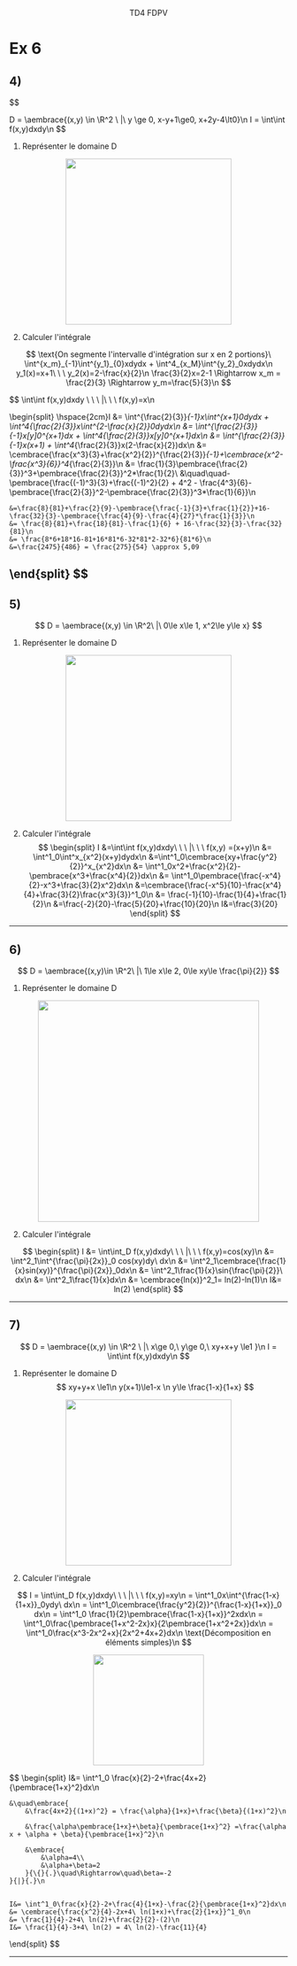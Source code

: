 $$
% \global\newcommand{\n}{\\ \ \\}
% \global\newcommand{\embrace}[3]{
%     \left#2
%         \begin{split}
%             #1
%         \end{split}
%     \right#3
% }
% \global\newcommand{\aembrace}[1]{
%     \embrace{#1}{\{}{\}}
% }
% \global\newcommand{\pembrace}[1]{
%     \embrace{#1}{(}{)}
% }
% \global\newcommand{\cembrace}[1]{
%     \embrace{#1}{[}{]}
% }
$$
<center>TD4 FDPV</center>

# Ex 6
## 4)
$$

D = \aembrace{(x,y) \in \R^2 \ |\ y \ge 0, x-y+1\ge0, x+2y-4\lt0}\n
I = \int\int f(x,y)dxdy\n
$$

1) Représenter le domaine D
<div style="text-align:center">
<img src="https://i.imgur.com/PH9luq6.png" width="300">
</div>


2) Calculer l'intégrale

$$
\text{On segmente l'intervalle d'intégration sur x en 2 portions}\
\int^{x_m}_{-1}\int^{y_1}_{0}xdydx + \int^4_{x_M}\int^{y_2}_0xdydx\n
y_1(x)=x+1\ \ \ y_2(x)=2-\frac{x}{2}\n
\frac{3}{2}x=2-1 \Rightarrow x_m = \frac{2}{3} \Rightarrow y_m=\frac{5}{3}\n
$$

$$
\int\int f(x,y)dxdy \ \ \ |\ \ \ f(x,y)=x\n

\begin{split}
    \hspace{2cm}I &= \int^{\frac{2}{3}}_{-1}x\int^{x+1}_0dydx + \int^4_{\frac{2}{3}}x\int^{2-\frac{x}{2}}_0dydx\n
    &= \int^{\frac{2}{3}}_{-1}x[y]_0^{x+1}dx  + \int^4_{\frac{2}{3}}x[y]_0^{x+1}dx\n
    &= \int^{\frac{2}{3}}_{-1}x(x+1) + \int^4_{\frac{2}{3}}x(2-\frac{x}{2})dx\n
    &= \cembrace{\frac{x^3}{3}+\frac{x^2}{2}}^{\frac{2}{3}}_{-1}+\cembrace{x^2-\frac{x^3}{6}}^4_{\frac{2}{3}}\n
    &= \frac{1}{3}\pembrace{\frac{2}{3}}^3+\pembrace{\frac{2}{3}}^2*\frac{1}{2}\\
    &\quad\quad-\pembrace{\frac{(-1)^3}{3}+\frac{(-1)^2}{2} + 4^2 - \frac{4^3}{6}-\pembrace{\frac{2}{3}}^2-\pembrace{\frac{2}{3}}^3*\frac{1}{6}}\n

    &=\frac{8}{81}+\frac{2}{9}-\pembrace{\frac{-1}{3}+\frac{1}{2}}+16-\frac{32}{3}-\pembrace{\frac{4}{9}-\frac{4}{27}*\frac{1}{3}}\n
    &= \frac{8}{81}+\frac{18}{81}-\frac{1}{6} + 16-\frac{32}{3}-\frac{32}{81}\n
    &= \frac{8*6+18*16-81+16*81*6-32*81*2-32*6}{81*6}\n
    &=\frac{2475}{486} = \frac{275}{54} \approx 5,09
\end{split}
$$
---
## 5)
$$
D = \aembrace{(x,y) \in \R^2\ |\ 0\le x\le 1, x^2\le y\le x}
$$

1) Représenter le domaine D

<div style="text-align:center">
<img src="https://i.imgur.com/2oN9E2i.png" width="300">
</div>

2) Calculer l'intégrale
$$
\begin{split}
    I &=\int\int f(x,y)dxdy\ \ \ |\ \ \ f(x,y) =(x+y)\n
    &= \int^1_0\int^x_{x^2}(x+y)dydx\n
    &=\int^1_0\cembrace{xy+\frac{y^2}{2}}^x_{x^2}dx\n
    &= \int^1_0x^2+\frac{x^2}{2}-\pembrace{x^3+\frac{x^4}{2}}dx\n
    &= \int^1_0\pembrace{\frac{-x^4}{2}-x^3+\frac{3}{2}x^2}dx\n
    &=\cembrace{\frac{-x^5}{10}-\frac{x^4}{4}+\frac{3}{2}\frac{x^3}{3}}^1_0\n
    &= \frac{-1}{10}-\frac{1}{4}+\frac{1}{2}\n
    &=\frac{-2}{20}-\frac{5}{20}+\frac{10}{20}\n
    I&=\frac{3}{20}
\end{split}
$$
---
## 6)
$$
D = \aembrace{(x,y)\in \R^2\ |\ 1\le x\le 2, 0\le xy\le \frac{\pi}{2}}
$$

1) Représenter le domaine D
<div style="text-align:center">
<img src="https://i.imgur.com/PikPPw9.png" width="400">
</div>

2) Calculer l'intégrale

$$
\begin{split}
    I &= \int\int_D f(x,y)dxdy\ \ \ |\ \ \ f(x,y)=cos(xy)\n
    &= \int^2_1\int^{\frac{\pi}{2x}}_0 cos(xy)dy\  dx\n
    &= \int^2_1\cembrace{\frac{1}{x}sin(xy)}^{\frac{\pi}{2x}}_0dx\n
    &= \int^2_1\frac{1}{x}\sin{\frac{\pi}{2}}\ dx\n
    &= \int^2_1\frac{1}{x}dx\n
    &= \cembrace{ln(x)}^2_1= ln(2)-ln(1)\n 
    I&= ln(2)
\end{split}
$$

---
## 7)
$$
D = \aembrace{(x,y) \in \R^2 \ |\ x\ge 0,\ y\ge 0,\ xy+x+y \le1 }\n
I = \int\int f(x,y)dxdy\n
$$

1) Représenter le domaine D
$$
xy+y+x \le1\n
y(x+1)\le1-x
\n
y\le \frac{1-x}{1+x}
$$
<div style="text-align:center">
<img src="https://i.imgur.com/r3F7img.png" width="300">
</div>

2) Calculer l'intégrale

$$
I = \int\int_D f(x,y)dxdy\ \ \ |\ \ \ f(x,y)=xy\n
= \int^1_0x\int^{\frac{1-x}{1+x}}_0ydy\ dx\n
= \int^1_0\cembrace{\frac{y^2}{2}}^{\frac{1-x}{1+x}}_0 dx\n
= \int^1_0 \frac{1}{2}\pembrace{\frac{1-x}{1+x}}^2xdx\n
= \int^1_0\frac{\pembrace{1+x^2-2x}x}{2\pembrace{1+x^2+2x}}dx\n
= \int^1_0\frac{x^3-2x^2+x}{2x^2+4x+2}dx\n
\text{Décomposition en éléments simples}\n
$$

<div style="text-align:center">
<img src="https://i.imgur.com/zcQ3E1W.png" width="200">
</div>

$$
\begin{split}
    I&= \int^1_0 \frac{x}{2}-2+\frac{4x+2}{\pembrace{1+x}^2}dx\n

    &\quad\embrace{
        &\frac{4x+2}{(1+x)^2} = \frac{\alpha}{1+x}+\frac{\beta}{(1+x)^2}\n
    
        &\frac{\alpha\pembrace{1+x}+\beta}{\pembrace{1+x}^2} =\frac{\alpha x + \alpha + \beta}{\pembrace{1+x}^2}\n
        
        &\embrace{
            &\alpha=4\\
            &\alpha+\beta=2
        }{\{}{.}\quad\Rightarrow\quad\beta=-2
    }{|}{.}\n
    
    
    I&= \int^1_0\frac{x}{2}-2+\frac{4}{1+x}-\frac{2}{\pembrace{1+x}^2}dx\n
    &= \cembrace{\frac{x^2}{4}-2x+4\ ln(1+x)+\frac{2}{1+x}}^1_0\n
    &= \frac{1}{4}-2+4\ ln(2)+\frac{2}{2}-(2)\n
    I&= \frac{1}{4}-3+4\ ln(2) = 4\ ln(2)-\frac{11}{4}
\end{split}
$$

---

